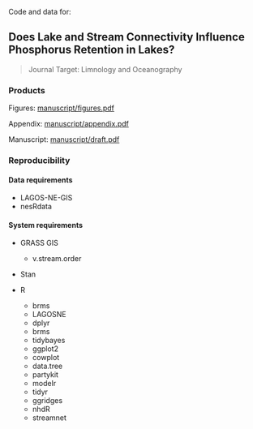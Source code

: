 Code and data for:

## Does Lake and Stream Connectivity Influence Phosphorus Retention in Lakes?

> Journal Target: Limnology and Oceanography

### Products

Figures: [manuscript/figures.pdf](manuscript/figures.pdf)

Appendix: [manuscript/appendix.pdf](manuscript/appendix.pdf)

Manuscript: [manuscript/draft.pdf](manuscript/draft.pdf)

### Reproducibility

#### Data requirements

  * LAGOS-NE-GIS
  * nesRdata

#### System requirements

* GRASS GIS
  * v.stream.order

* Stan

* R
  * brms
  * LAGOSNE
  * dplyr
  * brms
  * tidybayes
  * ggplot2
  * cowplot
  * data.tree
  * partykit
  * modelr
  * tidyr
  * ggridges
  * nhdR
  * streamnet
